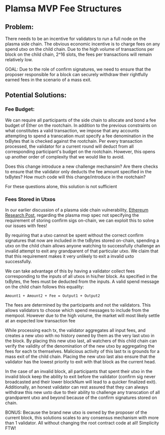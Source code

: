 # Plamsa MVP Fee Structures

## Problem:
There needs to be an incentive for validators to run a full node on the plasma side chain. The obvious economic incentive is to charge fees on any spend utxo on the child chain. Due to the high volume of transactions per block on the child chain, 2^16 slots, the fees per transactions will remain relatively low.

GOAL: Due to the role of confirm signatures, we need to ensure that the proposer responsible for a block can securely withdraw their rightfully earned fees in the scenario of a mass exit.  

## Potential Solutions:

### Fee Budget:
We can require all participants of the side chain to allocate and bond a fee budget of Ether on the rootchain. In addition to the previous constraints on what constitutes a valid transaction, we impose that any accounts attempting to spend a transcation must specify a fee denomination in the txBytes that is checked against the rootchain. Per every transaction processed, the validator for a current round will deduct from all corresponding participant's budget on the rootchain. However, this opens up another order of complexity that we would like to avoid.  

Does this change introduce a new challenge mechansim? Are there checks to ensure that the validator only deducts the fee amount specified in the txBytes? How much code will this change/introduce in the rootchain?  

  For these questions alone, this solution is not sufficient


### Fees Stored in Utxos
In our earlier discussion of a plasma side chain vulnerability, [Ethereum Research Post](https://ethresear.ch/t/plasma-vulnerabiltity-sybil-txs-drained-contract/1654), regarding the plasma mvp spec not specifying the requirement of storing confirm sigs on-chain, we can exploit this to solve our issues with fees!  

By requiring that a utxo cannot be spent without the correct confirm signatures that now are included in the txBytes stored on-chain, spending a utxo on the child chain allows anyone watching to successfully challenge an invalid attempt to exit any grandparent of that particular utxo. We claim that that this requirement makes it very unlikely to exit a invalid uxto successfully.  

We can take advantage of this by having a validator collect fees corresponding to the inputs of all utxos in his/her block. As specified in the txBytes, the fees must be deducted from the inputs. A valid spend message on the child chain follows this equality:  

    Amount1 + Amount2 + Fee = Output1 + Output2  

The fees are determined by the participants and not the validators. This allows validators to choose which spend messages to include from the mempool. However due to the high volume, the market will most likely settle at an expected low transaction fee

While processing each tx, the validator aggregates all input fees, and creates a new utxo with no history owned by them as the very last utxo in the block. By placing this new utxo last, all watchers of this child chain can verify the validity of the denomination of the new utxo by aggregating the fees for each tx themselves. Malicious activity of this last tx is grounds for a mass exit of the child chain. Placing the new utxo last also ensure that the validator has the lowest priority to exit with that block as the current head.

In the case of an invalid block, all participants that spent their utxo in the invalid block keep the ability to exit before the validator (confirm sig never broadcasted and their lower blockNum will lead to a quicker finalized exit). Additionally, an honest validator can rest assured that they can always withdraw this new uxto due to their ability to challenge any transcation of all grandparent utxo and beyond because of the confirm signatures stored on chain.


BONUS: Because the brand new utxo is owned by the proposer of the current block, this solutions scales to any consensus mechanism with more than 1 validator. All without changing the root contract code at all! Simplicity FTW!

